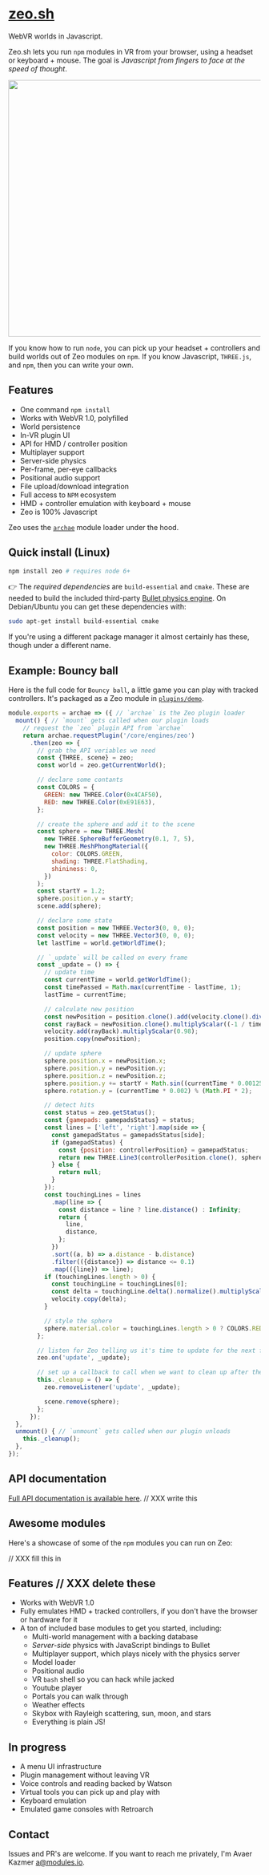# [zeo.sh](https://zeo.sh)

WebVR worlds in Javascript.

Zeo.sh lets you run `npm` modules in VR from your browser, using a headset or keyboard + mouse. The goal is _Javascript from fingers to face at the speed of thought_.

<img src="https://cdn.rawgit.com/modulesio/zeo-data/defb101e115250f6512ab6f6c29e69ce9e75a80b/video/demo.gif" width="512px">

If you know how to run `node`, you can pick up your headset + controllers and build worlds out of Zeo modules on `npm`. If you know Javascript, `THREE.js`, and `npm`, then you can write your own.

## Features

- One command `npm install`
- Works with WebVR 1.0, polyfilled
- World persistence
- In-VR plugin UI
- API for HMD / controller position
- Multiplayer support
- Server-side physics
- Per-frame, per-eye callbacks
- Positional audio support
- File upload/download integration
- Full access to `NPM` ecosystem
- HMD + controller emulation with keyboard + mouse
- Zeo is 100% Javascript

Zeo uses the [`archae`](https://github.com/modulesio/archae) module loader under the hood.

## Quick install (Linux)

```bash
npm install zeo # requires node 6+
```

:point_right: The _required dependencies_ are `build-essential` and `cmake`. These are needed to build the included third-party [Bullet physics engine](https://github.com/bulletphysics/bullet3). On Debian/Ubuntu you can get these dependencies with:

```bash
sudo apt-get install build-essential cmake
```

If you're using a different package manager it almost certainly has these, though under a different name.

## Example: Bouncy ball

Here is the full code for `Bouncy ball`, a little game you can play with tracked controllers. It's packaged as a Zeo  module in [`plugins/demo`](https://github.com/modulesio/zeo/tree/master/plugins/demo).

```js
module.exports = archae => ({ // `archae` is the Zeo plugin loader
  mount() { // `mount` gets called when our plugin loads
    // request the `zeo` plugin API from `archae`
    return archae.requestPlugin('/core/engines/zeo')
      .then(zeo => {
        // grab the API veriables we need
        const {THREE, scene} = zeo;
        const world = zeo.getCurrentWorld();

        // declare some contants
        const COLORS = {
          GREEN: new THREE.Color(0x4CAF50),
          RED: new THREE.Color(0xE91E63),
        };

        // create the sphere and add it to the scene
        const sphere = new THREE.Mesh(
          new THREE.SphereBufferGeometry(0.1, 7, 5),
          new THREE.MeshPhongMaterial({
            color: COLORS.GREEN,
            shading: THREE.FlatShading,
            shininess: 0,
          })
        );
        const startY = 1.2;
        sphere.position.y = startY;
        scene.add(sphere);

        // declare some state
        const position = new THREE.Vector3(0, 0, 0);
        const velocity = new THREE.Vector3(0, 0, 0);
        let lastTime = world.getWorldTime();

        // `_update` will be called on every frame
        const _update = () => {
          // update time
          const currentTime = world.getWorldTime();
          const timePassed = Math.max(currentTime - lastTime, 1);
          lastTime = currentTime;

          // calculate new position
          const newPosition = position.clone().add(velocity.clone().divideScalar(timePassed));
          const rayBack = newPosition.clone().multiplyScalar((-1 / timePassed) * 0.25);
          velocity.add(rayBack).multiplyScalar(0.98);
          position.copy(newPosition);

          // update sphere
          sphere.position.x = newPosition.x;
          sphere.position.y = newPosition.y;
          sphere.position.z = newPosition.z;
          sphere.position.y += startY + Math.sin((currentTime * 0.00125) % (Math.PI * 2)) * 0.3;
          sphere.rotation.y = (currentTime * 0.002) % (Math.PI * 2);

          // detect hits
          const status = zeo.getStatus();
          const {gamepads: gamepadsStatus} = status;
          const lines = ['left', 'right'].map(side => {
            const gamepadStatus = gamepadsStatus[side];
            if (gamepadStatus) {
              const {position: controllerPosition} = gamepadStatus;
              return new THREE.Line3(controllerPosition.clone(), sphere.position.clone());
            } else {
              return null;
            }
          });
          const touchingLines = lines
            .map(line => {
              const distance = line ? line.distance() : Infinity;
              return {
                line,
                distance,
              };
            })
            .sort((a, b) => a.distance - b.distance)
            .filter(({distance}) => distance <= 0.1)
            .map(({line}) => line);
          if (touchingLines.length > 0) {
            const touchingLine = touchingLines[0];
            const delta = touchingLine.delta().normalize().multiplyScalar(2.5);
            velocity.copy(delta);
          }

          // style the sphere
          sphere.material.color = touchingLines.length > 0 ? COLORS.RED : CcOLORS.GREEN;
        };

        // listen for Zeo telling us it's time to update for the next frame
        zeo.on('update', _update);

        // set up a callback to call when we want to clean up after the plugin
        this._cleanup = () => {
          zeo.removeListener('update', _update);

          scene.remove(sphere);
        };
      });
  },
  unmount() { // `unmount` gets called when our plugin unloads
    this._cleanup();
  },
});
```

## API documentation

[Full API documentation is available here](https://github.com/modulesio/zeo/tree/master/docs/api.md). // XXX write this

## Awesome modules

Here's a showcase of some of the `npm` modules you can run on Zeo:

// XXX fill this in

## Features // XXX delete these

- Works with WebVR 1.0
- Fully emulates HMD + tracked controllers, if you don't have the browser or hardware for it
- A ton of included base modules to get you started, including:
  - Multi-world management with a backing database
  - _Server-side_ physics with JavaScript bindings to Bullet
  - Multiplayer support, which plays nicely with the physics server
  - Model loader
  - Positional audio
  - VR `bash` shell so you can hack while jacked
  - Youtube player
  - Portals you can walk through
  - Weather effects
  - Skybox with Rayleigh scattering, sun, moon, and stars
  - Everything is plain JS!

## In progress

  - A menu UI infrastructure
  - Plugin management without leaving VR
  - Voice controls and reading backed by Watson
  - Virtual tools you can pick up and play with
  - Keyboard emulation
  - Emulated game consoles with Retroarch

## Contact

Issues and PR's are welcome. If you want to reach me privately, I'm Avaer Kazmer <a@modules.io>.
